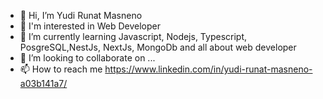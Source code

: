 - 👋 Hi, I’m Yudi Runat Masneno
- 👀 I'm interested in Web Developer
- 🌱 I’m currently learning Javascript, Nodejs, Typescript, PosgreSQL,NestJs, NextJs, MongoDb and all about web developer
- 💞️ I’m looking to collaborate on ...
- 📫 How to reach me https://www.linkedin.com/in/yudi-runat-masneno-a03b141a7/

<!---
Yudi210398/Yudi210398 is a ✨ special ✨ repository because its `README.md` (this file) appears on your GitHub profile.
You can click the Preview link to take a look at your changes.
--->
